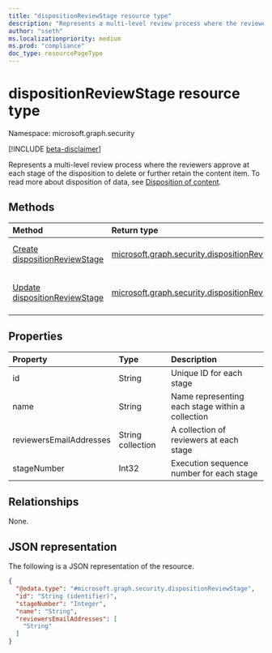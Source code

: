```yaml
---
title: "dispositionReviewStage resource type"
description: "Represents a multi-level review process where the reviewers approve at each stage of the disposition to delete or further retain the content item."
author: "sseth"
ms.localizationpriority: medium
ms.prod: "compliance"
doc_type: resourcePageType
---
```


# dispositionReviewStage resource type

Namespace: microsoft.graph.security

[!INCLUDE [beta-disclaimer](../../includes/beta-disclaimer.md)]

Represents a multi-level review process where the reviewers approve at each stage of the disposition to delete or further retain the content item.
To read more about disposition of data, see [Disposition of content](/microsoft-365/compliance/disposition).

## Methods
|Method|Return type|Description|
|:---|:---|:---|
|[Create dispositionReviewStage](../api/security-retentionlabel-post.md)|[microsoft.graph.security.dispositionReviewStage](../resources/security-dispositionreviewstage.md)|Create a new [dispositionReviewStage](../resources/security-dispositionreviewstage.md) object.|
|[Update dispositionReviewStage](../api/security-retentionlabel-update.md)|[microsoft.graph.security.dispositionReviewStage](../resources/security-dispositionreviewstage.md)|Update the properties of a [dispositionReviewStage](../resources/security-dispositionreviewstage.md) object.|


## Properties
|Property|Type|Description|
|:---|:---|:---|
|id|String|Unique ID for each stage|
|name|String|Name representing each stage within a collection|
|reviewersEmailAddresses|String collection|A collection of reviewers at each stage|
|stageNumber|Int32|Execution sequence number for each stage|


## Relationships
None.

## JSON representation
The following is a JSON representation of the resource.
<!-- {
  "blockType": "resource",
  "keyProperty": "id",
  "@odata.type": "microsoft.graph.security.dispositionReviewStage",
  "baseType": "microsoft.graph.entity",
  "openType": false
}
-->
``` json
{
  "@odata.type": "#microsoft.graph.security.dispositionReviewStage",
  "id": "String (identifier)",
  "stageNumber": "Integer",
  "name": "String",
  "reviewersEmailAddresses": [
    "String"
  ]
}
```
